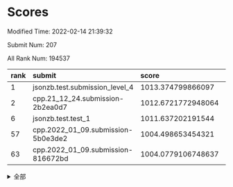 # Scores

Modified Time: 2022-02-14 21:39:32

Submit Num: 207

All Rank Num: 194537

| rank |               submit               |       score        |       sigma        | pk_num |
| :--- | :--------------------------------- | :----------------- | :----------------- | :----- |
| 1    | jsonzb.test.submission_level_4     | 1013.374799866097  | 0.8432916847131704 | 3761   |
| 2    | cpp.21_12_24.submission-2b2ea0d7   | 1012.6721772948064 | 0.8184421688045345 | 3757   |
| 6    | jsonzb.test.test_1                 | 1011.637202191544  | 0.7962008076030852 | 3760   |
| 57   | cpp.2022_01_09.submission-5b0e3de2 | 1004.498653454321  | 0.7129183337366831 | 3760   |
| 63   | cpp.2022_01_09.submission-816672bd | 1004.0779106748637 | 0.720398908854626  | 3756   |


<details>
<summary>全部</summary>

| rank |                 submit                 |       score        |       sigma        | pk_num |
| :--- | :------------------------------------- | :----------------- | :----------------- | :----- |
| 1    | jsonzb.test.submission_level_4         | 1013.374799866097  | 0.8432916847131704 | 3761   |
| 2    | cpp.21_12_24.submission-2b2ea0d7       | 1012.6721772948064 | 0.8184421688045345 | 3757   |
| 3    | gobigger.level_3.submission_level_3_27 | 1012.2237470555842 | 0.7912502963018685 | 3759   |
| 4    | gobigger.level_3.submission_level_3_38 | 1011.8710694263455 | 0.7978991502800518 | 3763   |
| 5    | gobigger.level_3.submission_level_3_7  | 1011.683414828791  | 0.7849449173364209 | 3759   |
| 6    | jsonzb.test.test_1                     | 1011.637202191544  | 0.7962008076030852 | 3760   |
| 7    | gobigger.level_3.submission_level_3_37 | 1011.0283923315747 | 0.7448310056015314 | 3754   |
| 8    | gobigger.level_3.submission_level_3_4  | 1011.0000463258414 | 0.7875453509621364 | 3761   |
| 9    | gobigger.level_3.submission_level_3_49 | 1010.8146697055276 | 0.7775599118297679 | 3759   |
| 10   | gobigger.level_3.submission_level_3_16 | 1010.7700683395126 | 0.7573910160567174 | 3756   |
| 11   | gobigger.level_3.submission_level_3_23 | 1010.6722039398595 | 0.7742216767906629 | 3754   |
| 12   | gobigger.level_3.submission_level_3_14 | 1010.669847144516  | 0.7705114270463554 | 3765   |
| 13   | gobigger.level_3.submission_level_3_41 | 1010.5733007047379 | 0.7729571576626861 | 3763   |
| 14   | gobigger.level_3.submission_level_3_11 | 1010.3921914060292 | 0.7439911140551074 | 3756   |
| 15   | gobigger.level_3.submission_level_3_40 | 1010.3802932518925 | 0.7865674299422727 | 3760   |
| 16   | gobigger.level_3.submission_level_3_36 | 1010.3499419378247 | 0.7638651379463389 | 3761   |
| 17   | gobigger.level_3.submission_level_3_24 | 1010.2499669298207 | 0.766228212149694  | 3756   |
| 18   | gobigger.level_3.submission_level_3_2  | 1010.245568386584  | 0.7725320308844948 | 3757   |
| 19   | gobigger.level_3.submission_level_3_22 | 1010.2287455130985 | 0.7615484947727301 | 3756   |
| 20   | gobigger.level_3.submission_level_3_1  | 1010.1348132626925 | 0.743609889299646  | 3759   |
| 21   | gobigger.level_3.submission_level_3_48 | 1010.1281046726256 | 0.7710123924842089 | 3761   |
| 22   | gobigger.level_3.submission_level_3_28 | 1010.0083720703303 | 0.7531104737879425 | 3757   |
| 23   | gobigger.level_3.submission_level_3_5  | 1009.9952854000098 | 0.7651793639982648 | 3755   |
| 24   | gobigger.level_3.submission_level_3_44 | 1009.9325180376704 | 0.7593462328366993 | 3763   |
| 25   | gobigger.level_3.submission_level_3_47 | 1009.9238397795441 | 0.7460104233603125 | 3757   |
| 26   | gobigger.level_3.submission_level_3_20 | 1009.8987296841976 | 0.7805703962864069 | 3764   |
| 27   | gobigger.level_3.submission_level_3_42 | 1009.8344088551848 | 0.7348653581322514 | 3759   |
| 28   | gobigger.level_3.submission_level_3_19 | 1009.774927256252  | 0.7825493360033011 | 3759   |
| 29   | gobigger.level_3.submission_level_3_13 | 1009.7352920873357 | 0.7423928837338784 | 3761   |
| 30   | gobigger.level_3.submission_level_3_0  | 1009.6137352998564 | 0.769176257455102  | 3763   |
| 31   | gobigger.level_3.submission_level_3_15 | 1009.5125458720662 | 0.7654765750764443 | 3760   |
| 32   | gobigger.level_3.submission_level_3_33 | 1009.4584145221949 | 0.7439744488051767 | 3759   |
| 33   | gobigger.level_3.submission_level_3_26 | 1009.4574867186548 | 0.7637079962329563 | 3760   |
| 34   | gobigger.level_3.submission_level_3_6  | 1009.4554681645795 | 0.7754252195089503 | 3762   |
| 35   | gobigger.level_3.submission_level_3_30 | 1009.4456750755393 | 0.7604410216837385 | 3762   |
| 36   | gobigger.level_3.submission_level_3_10 | 1009.3920173533458 | 0.7774298345395491 | 3757   |
| 37   | gobigger.level_3.submission_level_3_25 | 1009.3543486978419 | 0.7576732295778367 | 3760   |
| 38   | gobigger.level_3.submission_level_3_29 | 1009.2754354133828 | 0.7495695301804661 | 3762   |
| 39   | gobigger.level_3.submission_level_3_46 | 1009.2467732051559 | 0.7392788965314347 | 3755   |
| 40   | gobigger.level_3.submission_level_3_12 | 1009.1892228461979 | 0.7454749791632839 | 3762   |
| 41   | gobigger.level_3.submission_level_3_21 | 1009.184487120171  | 0.7387252230780134 | 3761   |
| 42   | gobigger.level_3.submission_level_3_35 | 1009.1463643257416 | 0.7707914107724398 | 3757   |
| 43   | gobigger.level_3.submission_level_3_34 | 1009.1457873457196 | 0.7502509561942029 | 3763   |
| 44   | gobigger.level_3.submission_level_3_8  | 1009.1134578896756 | 0.7681707246511725 | 3757   |
| 45   | gobigger.level_3.submission_level_3_17 | 1008.9175256664844 | 0.76211140043468   | 3760   |
| 46   | gobigger.level_3.submission_level_3_43 | 1008.7687459653292 | 0.7211379281626794 | 3755   |
| 47   | gobigger.level_3.submission_level_3_32 | 1008.7232520458318 | 0.7396354316471054 | 3757   |
| 48   | gobigger.level_3.submission_level_3_31 | 1008.7077075988228 | 0.7750199290809433 | 3756   |
| 49   | gobigger.level_3.submission_level_3_45 | 1008.5807937743893 | 0.7450148180568048 | 3763   |
| 50   | gobigger.level_3.submission_level_3_3  | 1008.550185126345  | 0.7582364197109879 | 3755   |
| 51   | gobigger.level_3.submission_level_3_9  | 1008.365328736761  | 0.7521166446877645 | 3757   |
| 52   | gobigger.level_3.submission_level_3_39 | 1008.3024177288831 | 0.7382947446502489 | 3760   |
| 53   | gobigger.level_3.submission_level_3_18 | 1008.2107703753727 | 0.7411059191500258 | 3761   |
| 54   | gobigger.level_1.submission_level_1_23 | 1005.551740356234  | 0.730245623562972  | 3753   |
| 55   | gobigger.level_1.submission_level_1_17 | 1005.0551486291729 | 0.7259554416193039 | 3758   |
| 56   | gobigger.level_1.submission_level_1_41 | 1004.6754123998759 | 0.7287032285538557 | 3759   |
| 57   | cpp.2022_01_09.submission-5b0e3de2     | 1004.498653454321  | 0.7129183337366831 | 3760   |
| 58   | gobigger.level_1.submission_level_1_21 | 1004.4517534195395 | 0.7311130167982333 | 3758   |
| 59   | gobigger.level_1.submission_level_1_29 | 1004.2481268044273 | 0.7130628882921557 | 3761   |
| 60   | gobigger.level_1.submission_level_1_7  | 1004.2163515686042 | 0.7106605666801378 | 3760   |
| 61   | gobigger.level_1.submission_level_1_33 | 1004.1714037383362 | 0.7372285407853442 | 3754   |
| 62   | gobigger.level_1.submission_level_1_11 | 1004.1437818667374 | 0.7162404627275674 | 3760   |
| 63   | cpp.2022_01_09.submission-816672bd     | 1004.0779106748637 | 0.720398908854626  | 3756   |
| 64   | gobigger.level_1.submission_level_1_44 | 1003.999782052157  | 0.7158051384278891 | 3757   |
| 65   | gobigger.level_1.submission_level_1_45 | 1003.9470395785405 | 0.701238101587597  | 3755   |
| 66   | gobigger.level_1.submission_level_1_8  | 1003.9203568935264 | 0.7159541082949435 | 3756   |
| 67   | gobigger.level_1.submission_level_1_48 | 1003.8763074454149 | 0.7169926229097876 | 3764   |
| 68   | gobigger.level_1.submission_level_1_19 | 1003.8030353249633 | 0.72613540339288   | 3759   |
| 69   | gobigger.level_1.submission_level_1_3  | 1003.7855136742129 | 0.7232218372219528 | 3756   |
| 70   | gobigger.level_1.submission_level_1_22 | 1003.7104899516366 | 0.7108322615067771 | 3760   |
| 71   | gobigger.level_1.submission_level_1_14 | 1003.6913124261313 | 0.7318054018681256 | 3760   |
| 72   | gobigger.level_1.submission_level_1_49 | 1003.6341022932402 | 0.7197467137547098 | 3761   |
| 73   | gobigger.level_1.submission_level_1_13 | 1003.6337484123633 | 0.720970334677393  | 3759   |
| 74   | gobigger.level_1.submission_level_1_5  | 1003.5840722290217 | 0.712252440585799  | 3764   |
| 75   | gobigger.level_1.submission_level_1_25 | 1003.5466191236532 | 0.7118969769543269 | 3756   |
| 76   | gobigger.level_1.submission_level_1_18 | 1003.4758394858936 | 0.7129377446900315 | 3756   |
| 77   | gobigger.level_1.submission_level_1_28 | 1003.3769132363648 | 0.7104109977967652 | 3761   |
| 78   | gobigger.level_1.submission_level_1_15 | 1003.3479116484416 | 0.7211501942781131 | 3762   |
| 79   | gobigger.level_1.submission_level_1_24 | 1003.2516602119633 | 0.7188013375661876 | 3755   |
| 80   | gobigger.level_1.submission_level_1_27 | 1003.2380942502518 | 0.715234630176584  | 3758   |
| 81   | gobigger.level_1.submission_level_1_10 | 1003.2321881268372 | 0.7162787977712557 | 3762   |
| 82   | gobigger.level_1.submission_level_1_36 | 1003.1285449442607 | 0.72588721237026   | 3758   |
| 83   | gobigger.level_1.submission_level_1_35 | 1003.0985707249587 | 0.7116866095617193 | 3759   |
| 84   | gobigger.level_1.submission_level_1_20 | 1003.0934220272235 | 0.7171911132212739 | 3760   |
| 85   | gobigger.level_1.submission_level_1_31 | 1003.0402838664319 | 0.7159703322207883 | 3762   |
| 86   | gobigger.level_1.submission_level_1_26 | 1003.0169412318252 | 0.7221604936372498 | 3753   |
| 87   | gobigger.level_1.submission_level_1_16 | 1002.985100463427  | 0.7211782828563664 | 3760   |
| 88   | gobigger.level_1.submission_level_1_6  | 1002.9819615676996 | 0.7110474462006076 | 3756   |
| 89   | gobigger.level_1.submission_level_1_12 | 1002.9741114346376 | 0.7120299649427837 | 3756   |
| 90   | gobigger.level_1.submission_level_1_43 | 1002.8002295532738 | 0.7062884011496023 | 3754   |
| 91   | gobigger.level_1.submission_level_1_30 | 1002.7382962626901 | 0.7017976375471618 | 3753   |
| 92   | gobigger.level_1.submission_level_1_34 | 1002.7369528807876 | 0.7143096919329875 | 3756   |
| 93   | gobigger.level_1.submission_level_1_42 | 1002.699616788288  | 0.7122289395442597 | 3753   |
| 94   | gobigger.level_1.submission_level_1_0  | 1002.5574503498939 | 0.7057965507099128 | 3760   |
| 95   | gobigger.level_1.submission_level_1_39 | 1002.5278419425614 | 0.7147713134276292 | 3763   |
| 96   | gobigger.level_1.submission_level_1_46 | 1002.4893573538816 | 0.7007342373951261 | 3758   |
| 97   | gobigger.level_1.submission_level_1_37 | 1002.3581761659825 | 0.7136090508810538 | 3758   |
| 98   | gobigger.level_1.submission_level_1_9  | 1002.2954131010981 | 0.7033366988058605 | 3758   |
| 99   | gobigger.level_1.submission_level_1_2  | 1002.0225937933069 | 0.7041802623270194 | 3764   |
| 100  | gobigger.level_1.submission_level_1_1  | 1001.9631173227589 | 0.7133565035934097 | 3764   |
| 101  | gobigger.level_1.submission_level_1_32 | 1001.9423619041686 | 0.7139494633676046 | 3757   |
| 102  | gobigger.level_1.submission_level_1_40 | 1001.9150469724738 | 0.7030053915976093 | 3765   |
| 103  | gobigger.level_1.submission_level_1_47 | 1001.6777238411058 | 0.7142522158580128 | 3757   |
| 104  | gobigger.level_1.submission_level_1_4  | 1001.6624536014436 | 0.7078462988381112 | 3759   |
| 105  | gobigger.level_1.submission_level_1_38 | 1001.1417555637164 | 0.705665886332936  | 3760   |
| 106  | gobigger.random.submission_random_13   | 997.3618658114798  | 0.7178900129890212 | 3761   |
| 107  | gobigger.random.submission_random_37   | 997.238689776349   | 0.7067480159650411 | 3756   |
| 108  | gobigger.random.submission_random_28   | 997.1640547927922  | 0.7056839602442363 | 3760   |
| 109  | gobigger.random.submission_random_31   | 997.1339539482987  | 0.7066505171130205 | 3759   |
| 110  | gobigger.random.submission_random_49   | 996.9352078410371  | 0.7090006755916007 | 3759   |
| 111  | gobigger.random.submission_random_35   | 996.7625066342567  | 0.7184068475734884 | 3761   |
| 112  | gobigger.random.submission_random_18   | 996.6114406406089  | 0.7095592274753207 | 3761   |
| 113  | gobigger.random.submission_random_8    | 996.604443172067   | 0.703558690051121  | 3757   |
| 114  | gobigger.random.submission_random_30   | 996.5559667438225  | 0.7132625368653664 | 3758   |
| 115  | gobigger.random.submission_random_12   | 996.482333875196   | 0.7121481125794337 | 3759   |
| 116  | gobigger.random.submission_random_23   | 996.418723446173   | 0.7098039686051301 | 3765   |
| 117  | gobigger.random.submission_random_14   | 996.3945167571287  | 0.713610424505687  | 3758   |
| 118  | gobigger.random.submission_random_26   | 996.3809272296554  | 0.7131920358495663 | 3756   |
| 119  | gobigger.random.submission_random_47   | 996.3684240194082  | 0.712000822555393  | 3755   |
| 120  | gobigger.random.submission_random_6    | 996.3476881096042  | 0.7253831804768363 | 3760   |
| 121  | gobigger.random.submission_random_48   | 996.3314090466426  | 0.7108920505504833 | 3756   |
| 122  | gobigger.random.submission_random_17   | 996.3159768402038  | 0.7128624658520799 | 3762   |
| 123  | gobigger.random.submission_random_7    | 996.3055058974182  | 0.7120874174066121 | 3759   |
| 124  | gobigger.random.submission_random_2    | 996.2926543205352  | 0.7104262577711593 | 3762   |
| 125  | gobigger.random.submission_random_9    | 996.2508370489209  | 0.7031095965556816 | 3762   |
| 126  | gobigger.random.submission_random_21   | 996.2502995930535  | 0.6980181251238089 | 3759   |
| 127  | gobigger.random.submission_random_0    | 996.157910468156   | 0.716212421665462  | 3753   |
| 128  | gobigger.random.submission_random_1    | 996.1491232216027  | 0.7097826408582933 | 3761   |
| 129  | gobigger.random.submission_random_11   | 996.1457801054332  | 0.7013385148374416 | 3758   |
| 130  | gobigger.random.submission_random_39   | 996.1041662865556  | 0.713205731892432  | 3757   |
| 131  | gobigger.random.submission_random_46   | 996.055340148386   | 0.7111974984635042 | 3762   |
| 132  | gobigger.random.submission_random_38   | 995.9694599842733  | 0.7155159629527227 | 3759   |
| 133  | gobigger.random.submission_random_4    | 995.9657734918836  | 0.702775166351644  | 3759   |
| 134  | gobigger.random.submission_random_44   | 995.9620534664008  | 0.712843879984001  | 3760   |
| 135  | gobigger.random.submission_random_43   | 995.9574498439883  | 0.7016095852361763 | 3760   |
| 136  | gobigger.random.submission_random_33   | 995.9249657299822  | 0.714644956457367  | 3761   |
| 137  | gobigger.random.submission_random_40   | 995.9199732991566  | 0.7062649430568242 | 3759   |
| 138  | gobigger.random.submission_random_22   | 995.8838097679995  | 0.7129723923629965 | 3762   |
| 139  | gobigger.random.submission_random_45   | 995.8322498187697  | 0.7088656203656327 | 3763   |
| 140  | gobigger.random.submission_random_5    | 995.8079828489683  | 0.7004973892266232 | 3757   |
| 141  | gobigger.random.submission_random_20   | 995.7970395349287  | 0.7074601433493389 | 3763   |
| 142  | gobigger.random.submission_random_15   | 995.7648762891447  | 0.7061866695545705 | 3762   |
| 143  | gobigger.random.submission_random_42   | 995.7625461274694  | 0.7079792767966353 | 3761   |
| 144  | gobigger.random.submission_random_32   | 995.7410234167739  | 0.712456401376425  | 3761   |
| 145  | gobigger.random.submission_random_34   | 995.7261355822915  | 0.706181567184667  | 3759   |
| 146  | gobigger.random.submission_random_25   | 995.6794549433099  | 0.7112477185635607 | 3759   |
| 147  | gobigger.random.submission_random_24   | 995.6228427675533  | 0.7256403975838186 | 3754   |
| 148  | gobigger.random.submission_random_19   | 995.5748720846289  | 0.7074738142125401 | 3756   |
| 149  | gobigger.random.submission_random_36   | 995.4331619940905  | 0.7184787470870589 | 3760   |
| 150  | gobigger.random.submission_random_27   | 995.3824568961537  | 0.715833404901408  | 3752   |
| 151  | gobigger.random.submission_random_29   | 995.3181023562055  | 0.7184576231401102 | 3760   |
| 152  | gobigger.random.submission_random_3    | 995.1386852018833  | 0.7163398534175355 | 3756   |
| 153  | gobigger.random.submission_random_16   | 995.0150452512485  | 0.7133826946525529 | 3760   |
| 154  | gobigger.random.submission_random_41   | 994.9777575078613  | 0.7038282513787729 | 3763   |
| 155  | gobigger.random.submission_random_10   | 994.8361112762403  | 0.7215713136517501 | 3760   |
| 156  | gobigger.level_2.submission_level_2_1  | 994.4825521707022  | 0.7192233760735955 | 3757   |
| 157  | gobigger.level_2.submission_level_2_34 | 994.2066739599977  | 0.7346795412698974 | 3758   |
| 158  | gobigger.level_2.submission_level_2_4  | 993.4408167478192  | 0.7369245274420819 | 3757   |
| 159  | gobigger.level_2.submission_level_2_6  | 993.4197986150213  | 0.7160871422791817 | 3756   |
| 160  | gobigger.level_2.submission_level_2_27 | 993.3657231325326  | 0.7396610322392768 | 3761   |
| 161  | gobigger.level_2.submission_level_2_33 | 993.3647189294167  | 0.7566058596423911 | 3756   |
| 162  | gobigger.level_2.submission_level_2_37 | 993.3382257755483  | 0.7383852218586037 | 3768   |
| 163  | gobigger.level_2.submission_level_2_26 | 993.3301705802483  | 0.7356115170729317 | 3762   |
| 164  | gobigger.level_2.submission_level_2_39 | 993.2465244633628  | 0.7304274555589008 | 3756   |
| 165  | gobigger.level_2.submission_level_2_14 | 993.0441676258612  | 0.7326069359419659 | 3762   |
| 166  | gobigger.level_2.submission_level_2_48 | 992.9436398011497  | 0.7498483208459165 | 3759   |
| 167  | gobigger.level_2.submission_level_2_19 | 992.9341398779809  | 0.7335735490693771 | 3760   |
| 168  | gobigger.level_2.submission_level_2_3  | 992.8933983463947  | 0.7254865832517219 | 3758   |
| 169  | gobigger.level_2.submission_level_2_21 | 992.7131389222506  | 0.7340591035748387 | 3757   |
| 170  | gobigger.level_2.submission_level_2_0  | 992.6550386842222  | 0.7437254639441703 | 3761   |
| 171  | gobigger.level_2.submission_level_2_8  | 992.604721395897   | 0.7375565837661995 | 3759   |
| 172  | gobigger.level_2.submission_level_2_15 | 992.6003469133896  | 0.743706997094187  | 3757   |
| 173  | gobigger.level_2.submission_level_2_10 | 992.5728069707046  | 0.736441755385547  | 3759   |
| 174  | gobigger.level_2.submission_level_2_2  | 992.4744275252996  | 0.7568812719733651 | 3763   |
| 175  | gobigger.level_2.submission_level_2_29 | 992.4716252804848  | 0.7629328086181808 | 3761   |
| 176  | gobigger.level_2.submission_level_2_38 | 992.4264144649048  | 0.7361849065898067 | 3758   |
| 177  | gobigger.level_2.submission_level_2_44 | 992.3246295726028  | 0.7451050494115375 | 3763   |
| 178  | gobigger.level_2.submission_level_2_49 | 992.32436833235    | 0.737785626971997  | 3759   |
| 179  | gobigger.level_2.submission_level_2_7  | 992.3060714830389  | 0.7358718507255748 | 3758   |
| 180  | gobigger.level_2.submission_level_2_36 | 992.2299961911605  | 0.7446264502576696 | 3762   |
| 181  | gobigger.level_2.submission_level_2_45 | 992.223190924016   | 0.7475369222801712 | 3760   |
| 182  | gobigger.level_2.submission_level_2_23 | 992.1674751087118  | 0.7487060001514716 | 3762   |
| 183  | gobigger.level_2.submission_level_2_22 | 992.0314870080953  | 0.7333969625697517 | 3760   |
| 184  | gobigger.level_2.submission_level_2_46 | 991.9639417437623  | 0.7403282152919288 | 3759   |
| 185  | gobigger.level_2.submission_level_2_9  | 991.8691051622775  | 0.7415276575184024 | 3759   |
| 186  | gobigger.level_2.submission_level_2_47 | 991.8119519942657  | 0.7507380613766086 | 3763   |
| 187  | gobigger.level_2.submission_level_2_42 | 991.8110409105884  | 0.7610334216573884 | 3763   |
| 188  | gobigger.level_2.submission_level_2_43 | 991.8076222621551  | 0.7475325880635088 | 3760   |
| 189  | gobigger.level_2.submission_level_2_11 | 991.775662804012   | 0.7347482818611826 | 3757   |
| 190  | gobigger.level_2.submission_level_2_30 | 991.65186190649    | 0.7484601323009206 | 3761   |
| 191  | gobigger.level_2.submission_level_2_35 | 991.5745907409782  | 0.7538681970880777 | 3757   |
| 192  | gobigger.level_2.submission_level_2_18 | 991.4733275270819  | 0.7356812577897992 | 3765   |
| 193  | gobigger.level_2.submission_level_2_16 | 991.4414737948287  | 0.7420192862521923 | 3761   |
| 194  | gobigger.level_2.submission_level_2_5  | 991.352302292385   | 0.753624789021247  | 3755   |
| 195  | gobigger.level_2.submission_level_2_25 | 991.3364425827936  | 0.7458375965151126 | 3761   |
| 196  | gobigger.level_2.submission_level_2_13 | 991.2493691872497  | 0.7848024192691524 | 3758   |
| 197  | gobigger.level_2.submission_level_2_20 | 991.2304735422803  | 0.7576623232719714 | 3764   |
| 198  | gobigger.level_2.submission_level_2_12 | 991.0611089181253  | 0.7503838931200052 | 3758   |
| 199  | gobigger.level_2.submission_level_2_28 | 991.0447600717337  | 0.7618070520663193 | 3764   |
| 200  | gobigger.level_2.submission_level_2_32 | 991.0161980673731  | 0.7563893254621186 | 3761   |
| 201  | gobigger.level_2.submission_level_2_31 | 990.7323160686645  | 0.7568462506376648 | 3762   |
| 202  | gobigger.level_2.submission_level_2_41 | 990.7066441402454  | 0.7583947564556835 | 3759   |
| 203  | gobigger.level_2.submission_level_2_40 | 990.5716877223023  | 0.7544032709756298 | 3755   |
| 204  | gobigger.level_2.submission_level_2_24 | 990.5707672029965  | 0.8024768130624756 | 3764   |
| 205  | gobigger.level_2.submission_level_2_17 | 990.2138673098781  | 0.7577668095150704 | 3758   |
| 206  | gobigger.none.submission_none_0        | 977.5182712525184  | 1.4143384712203222 | 3760   |
| 207  | gobigger.none.submission_none_1        | 976.3462450277883  | 1.3284719890016372 | 3757   |

</details>